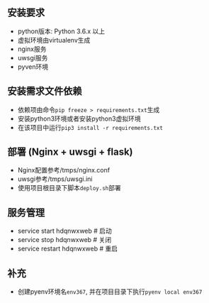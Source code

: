 ## 安装要求
- python版本: Python 3.6.x 以上
- 虚拟环境由virtualenv生成
- nginx服务
- uwsgi服务
- pyven环境

## 安装需求文件依赖
- 依赖项由命令`pip freeze > requirements.txt`生成
- 安装python3环境或者安装python3虚拟环境
- 在该项目中运行`pip3 install -r requirements.txt`

## 部署 (Nginx + uwsgi + flask)
- Nginx配置参考/tmps/nginx.conf
- uwsgi参考/tmps/uwsgi.ini
- 使用项目根目录下脚本`deploy.sh`部署

## 服务管理
- service start hdqnwxweb   # 启动
- service stop hdqnwxweb    # 关闭
- service restart hdqnwxweb # 重启

## 补充
- 创建pyenv环境名`env367`, 并在项目目录下执行`pyenv local env367`